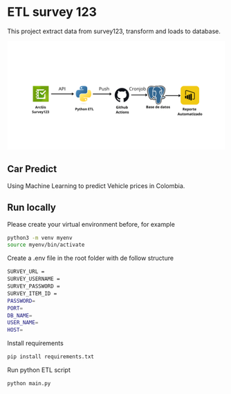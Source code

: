 # ETL survey 123
This project extract data from survey123, transform and loads to database.

![etl process](img/etl.png)

## Car Predict
Using Machine Learning to predict Vehicle prices in Colombia.

## Run locally
Please create your virtual environment before, for example
```bash
python3 -m venv myenv
source myenv/bin/activate
```
Create a .env file in the root folder with de follow structure
```bash
SURVEY_URL = 
SURVEY_USERNAME = 
SURVEY_PASSWORD =
SURVEY_ITEM_ID = 
PASSWORD=
PORT=
DB_NAME=
USER_NAME=
HOST=
```

Install requirements

```bash
pip install requirements.txt
```
Run python ETL script

```bash
python main.py
```

